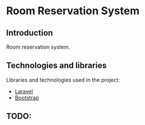 ﻿Room Reservation System
====

Introduction
----
Room reservation system.

Technologies and libraries
----
Libraries and technologies used in the project:
- [Laravel](https://laravel.com/)
- [Bootstrap](https://v4-alpha.getbootstrap.com)

TODO:
----
